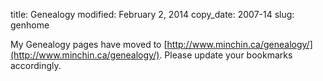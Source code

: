 title: Genealogy
modified: February 2, 2014
copy_date: 2007-14
slug: genhome


My Genealogy pages have moved to
[http://www.minchin.ca/genealogy/](http://www.minchin.ca/genealogy/).
Please update your bookmarks accordingly.
